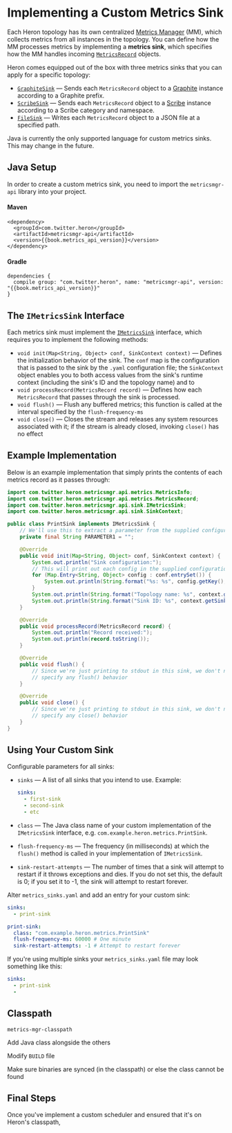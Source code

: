 # Implementing a Custom Metrics Sink

Each Heron topology has its own centralized [Metrics
Manager](../concepts/architecture.html#metrics-manager) (MM), which collects
metrics from all instances in the topology. You can define how the MM processes
metrics by implementing a **metrics sink**, which specifies how the MM handles
incoming
[`MetricsRecord`](../api/metrics/com/twitter/heron/metricsmgr/api/metrics/MetricsRecord.html)
objects.

Heron comes equipped out of the box with three metrics sinks that you can
apply for a specific topology:

* [`GraphiteSink`](../api/metrics/com/twitter/heron/metricsmgr/sink/Graphite.html)
  &mdash; Sends each `MetricsRecord` object to a
  [Graphite](http://graphite.wikidot.com/) instance according to a Graphite
  prefix.
* [`ScribeSink`](../api/metrics/com/twitter/heron/metricsmgr/sink/ScribeSink.html)
  &mdash; Sends each `MetricsRecord` object to a
  [Scribe](https://github.com/facebookarchive/scribe) instance according to a
  Scribe category and namespace.
* [`FileSink`](../api/metrics/com/twitter/heron/metricsmgr/sink/FileSink.html)
  &mdash; Writes each `MetricsRecord` object to a JSON file at a specified path.

Java is currently the only supported language for custom metrics sinks. This may
change in the future.

## Java Setup

In order to create a custom metrics sink, you need to import the
`metricsmgr-api` library into your project.

#### Maven

<pre><code class="lang-xml">&lt;dependency&gt;
  &lt;groupId>com.twitter.heron&lt;/groupId&gt;
  &lt;artifactId>metricsmgr-api&lt;/artifactId&gt;
  &lt;version&gt;{{book.metrics_api_version}}&lt;/version&gt;
&lt;/dependency&gt;</code></pre>

#### Gradle

<pre><code class="lang-groovy">dependencies {
  compile group: "com.twitter.heron", name: "metricsmgr-api", version: "{{book.metrics_api_version}}"
}</code></pre>

## The `IMetricsSink` Interface

Each metrics sink must implement the
[`IMetricsSink`](http://heronproject.github.io/metrics-api/com/twitter/heron/metricsmgr/IMetricsSink)
interface, which requires you to implement the following methods:

* `void init(Map<String, Object> conf, SinkContext context)` &mdash; Defines the
  initialization behavior of the sink. The `conf` map is the configuration that
  is passed to the sink by the `.yaml` configuration file; the `SinkContext`
  object enables you to both access values from the sink's runtime context
  (including the sink's ID and the topology name) and to
* `void processRecord(MetricsRecord record)` &mdash; Defines how each
  `MetricsRecord` that passes through the sink is processed.
* `void flush()` &mdash; Flush any buffered metrics; this function is called at the
  interval specified by the `flush-frequency-ms`
* `void close()` &mdash; Closes the stream and releases any system resources
  associated with it; if the stream is already closed, invoking `close()` has no
  effect

## Example Implementation

Below is an example implementation that simply prints the contents of each
metrics record as it passes through:

```java
import com.twitter.heron.metricsmgr.api.metrics.MetricsInfo;
import com.twitter.heron.metricsmgr.api.metrics.MetricsRecord;
import com.twitter.heron.metricsmgr.api.sink.IMetricsSink;
import com.twitter.heron.metricsmgr.api.sink.SinkContext;

public class PrintSink implements IMetricsSink {
    // We'll use this to extract a parameter from the supplied configuration
    private final String PARAMETER1 = "";

    @Override
    public void init(Map<String, Object> conf, SinkContext context) {
        System.out.println("Sink configuration:");
        // This will print out each config in the supplied configuration
        for (Map.Entry<String, Object> config : conf.entrySet()) {
            System.out.println(String.format("%s: %s", config.getKey(), config.getValue());
        }
        System.out.println(String.format("Topology name: %s", context.getTopologyName());
        System.out.println(String.format("Sink ID: %s", context.getSinkId()));
    }

    @Override
    public void processRecord(MetricsRecord record) {
        System.out.println("Record received:");
        System.out.println(record.toString());
    }

    @Override
    public void flush() {
        // Since we're just printing to stdout in this sink, we don't need to
        // specify any flush() behavior 
    }

    @Override
    public void close() {
        // Since we're just printing to stdout in this sink, we don't need to
        // specify any close() behavior 
    }
}
```

## Using Your Custom Sink

Configurable parameters for all sinks:

* `sinks` &mdash; A list of all sinks that you intend to use. Example:

   ```yaml
   sinks:
     - first-sink
     - second-sink
     - etc
   ```

* `class` &mdash; The Java class name of your custom implementation of the
  `IMetricsSink` interface, e.g. `com.example.heron.metrics.PrintSink`.
* `flush-frequency-ms` &mdash; The frequency (in milliseconds) at which the
  `flush()` method is called in your implementation of `IMetricsSink`.
* `sink-restart-attempts` &mdash; The number of times that a sink will attempt to
  restart if it throws exceptions and dies. If you do not set this, the default
  is 0; if you set it to -1, the sink will attempt to restart forever.

Alter `metrics_sinks.yaml` and add an entry for your custom sink:

```yaml
sinks:
  - print-sink

print-sink:
  class: "com.example.heron.metrics.PrintSink"
  flush-frequency-ms: 60000 # One minute
  sink-restart-attempts: -1 # Attempt to restart forever
```

If you're using multiple sinks your `metrics_sinks.yaml` file may look something
like this:

```yaml
sinks:
  - print-sink
  - 
```

## Classpath

`metrics-mgr-classpath`

Add Java class alongside the others

Modify `BUILD` file

Make sure binaries are synced (in the classpath) or else the class cannot be
found

## Final Steps

Once you've implement a custom scheduler and ensured that it's on Heron's
classpath,

